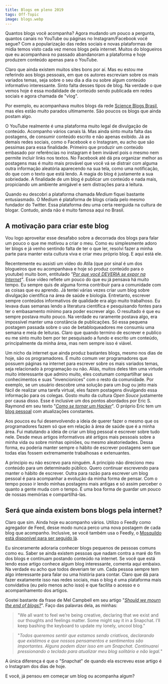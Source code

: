 ```yaml
---
title: Blogs em pleno 2019
tags: Off-Topic
image: blogs.webp
---
```


Quantos blogs você acompanha? Agora mudando um pouco a pergunta, quantos canais no YouTube ou páginas no Instagram/Facebook você segue? Com a popularização das redes sociais e novas plataformas de midia temos visto cada vez menos blogs pela internet. Muitos do blogueiros que eu acompanhava no passado abandanoram a plataforma e hoje produzem conteúdo apenas para o YouTube. 

Claro que ainda existem muitos sites bons por aí. Mas eu estou me referindo aos blogs pessoais, em que os autores escreviam sobre os mais variados temas, seja sobre o seu dia a dia ou sobre algum conteúdo informativo interessante. Sinto falta desses tipos de blog. Na verdade o que vemos hoje é essa modalidade de conteúdo sendo publicada em redes sociais e agora chamada de "vlog".

Por exemplo, eu acompanhava muitos blogs da rede [Science Blogs Brasil](http://scienceblogs.com.br/), mas eles estão muito parados ultimamente. São poucos os blogs que ainda postam algo.

O YouTube realmente é uma plataforma muito legal de divulgação de conteúdo. Acompanho vários canais lá. Mas ainda sinto muita falta das postagens, de consumir conteúdo escrito e não apenas exibido. Já as demais redes sociais, como o Facebook e o Instagram, eu acho que são pessimas para essa finalidade. Primeiro que produzir um conteúdo embasado por referências no instagram é bem inviável pois o mesmo nem permite incluir links nos textos. No Facebook até dá pra organizar melhor as postagens mas é muito mais provável que você vá se distrair com alguma outra informação aleatória aparecendo na sua tela, como uma notificação, do que com o texto que está lendo. A magia do blog é justamente a sua sobriedade. A finalidade de um blog é publicar um conteúdo e nada mais, propiciando um ambiente amigável e sem distrações para a leitura.

Quando eu descobri a plataforma chamada *Medium* fiquei bastante entusiasmado. O Medium é plataforma de blogs criada  pelo mesmo fundador do Twitter. Essa plataforma deu uma certa reerguida na cultura de blogar. Contudo, ainda não é muito famosa aqui no Brasil. 

## A motivação para criar este blog

Vou logo aproveitar esse desafabo sobre a decorrada dos blogs para falar um pouco o que me motivou a criar o meu.  Como eu simplesmente adoro ler blogs e já venho sentindo falta de ter o que ler, resolvi fazer a minha parte para manter esta cultura viva e criar meu próprio blog. E aqui está ele. 

Recentemente eu assisti um vídeo do Atila (que por sinal é um dos blogueiros que eu acompanhava e hoje só produz conteúdo para o youtube) muito bom, entitulado *"[Por que você DEVERIA se expor na Internet](https://www.youtube.com/watch?v=Ja6ZnJUQa_0)"*. Esse vídeo reflete um pouco do que eu já pensava há muito tempo. Eu sempre quis de alguma forma contribuir para a comunidade com as coisas que eu aprendo. Já tentei várias vezes criar uum blog sobre divulgação científica na área de saúde e biologia. Entretanto, escrever sempre conteúdos informativos de qualidade era algo muito trabalhoso. Eu levava duas semanas lendo a literatura científica e pesquisando fontes para ter o embasamento mínimo para poder escrever algo. O resultado é que eu sempre postava muito pouco. Na verdade eu raramente postava algo, era impossível manter uma constância de publicações. Só essa pequena postagem passada sobre o uso de betabloqueadores me consumiu uma semana e meia de leituras. Claro que quando termino de escrever e publico eu me sinto muito bem por ter pesquisado a fundo e escrito um conteúdo, principalmente da minha área, mas nem sempre isso é viável.

Um nicho da internet que ainda produz bastantes blogs, mesmo nos dias de hoje, são os programadores. É muito comum ver programadores que possuem páginas na internet para escrever sobre os mais variados temas, seja relacionado à programação ou não. Aliás, muitos deles têm uma virtude muito interessante que admiro muito, eles costumam compartilhar seus conhecimentos e suas "invencionices" com o resto da comunidade. Por exemplo, se um usuário descobre uma solução para um *bug* ou jeito mais fácil de realizar uma tarefa virtual, eles fazem postagens divulgando essa informação para os colegas. Gosto muito da cultura *Open Souce* justamente por causa disso. Esse é inclusive um dos pontos abordados por Eric S. Raymond em seu texto "*[Como se tornar um Hacker](http://www.catb.org/esr/faqs/hacker-howto.html)*". O próprio Eric tem um [blog pessoal](http://esr.ibiblio.org/) com atualizações constantes.

Aos poucos eu fui desenvolvendo a ideia de querer fazer o mesmo que os programadores fazem só que em relação à área de saúde que é a minha área. Fui matutando a ideia de criar um blog pessoal e escrever sobre tudo nele. Desde meus artigos informativos até artigos mais pessoais sobre a minha vida ou sobre minhas opiniões, ou mesmo aleatoriedades. Dessa forma, eu poderia manter sempre o hábito de escrever postagens sem que todas elas fossem extremamente trabalhosas e extenuantes.

A principio eu não escrevo para ninguém.  A princípio não direciono meu conteúdo para um determinado público. Quero continuar escrevendo para manter o hábito de escrever.  Outra para razão para escrever um blog pessoal é para acompanhar a evolução da minha forma de pensar. Com o tempo posso ir lendo minhas postagens mais antigas e só assim perceber o quanto a gente muda com o tempo. É uma boa forma de guardar um pouco de nossas memórias e compartilhá-las.

## Será que ainda existem bons blogs pela internet?

Claro que sim. Ainda hoje eu acompanho vários. Utilizo o Feedly como agregador de Feed, desse modo nunca perco uma nova postagem de cada blog que acompanho. Inclusive, se você também usa o Feedly, o [Mosquildo está disponível para ser seguido lá](https://feedly.com/i/subscription/feed%2Fhttps%3A%2F%2Fmosquildo.com.br%2Ffeed.xml).

Eu sinceramente adoraria conhecer blogs pequenos de pessoas comuns como eu. Saber se ainda existem pessoas que nadam contra a maré do fim dos blogs e continuam postando conteúdo na internet. Se você que está lendo esse artigo conhece algum blog interessante, comenta aqui embaixo. Na verdade eu acho que todos deveriam ter um. Cada pessoa sempre tem algo interessante para falar ou uma história para contar. Claro que dá para fazer exatamente isso nas redes sociais, mas o blog é uma plataforma mais convidativa (eu pelo menos acho isso) e que facilita o acesso e o acompanhamento dos artigos.

Gostei bastante da frase de Mel Campbell em seu artigo "[*Should we mourn the end of blogs?*](https://www.theguardian.com/commentisfree/2014/jul/17/should-we-mourn-the-end-of-blogs)". Faço das palavras dela, as minhas:

> "We all want to feel we’re being creative, declaring that we exist and our thoughts and feelings  matter. Some might say it in a Snapchat. I’ll keep bashing the keyboard to update my lonely, uncool blog."

> "*Todos queremos sentir que estamos sendo criativos, declarando que existimos e que nossos pensamentos e sentimentos são importantes. Alguns podem dizer isso em um Snapchat. Continuarei pressionando o teclado para atualizar meu blog solitário e não legal.*"

A única diferença é que o "Snapchat" de quando ela escreveu esse artigo é o Instagram dos dias de hoje. 

E você, já pensou em começar um blog ou acompanha algum?